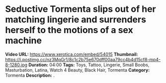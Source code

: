 # Seductive Tormenta slips out of her matching lingerie and surrenders herself to the motions of a sex machine

**Video URL:** https://www.xerotica.com/embed/54015
**Thumbnail:** https://i.postimg.cc/nz3MqGr1/8c1c2b75e670dff00aa79cc4b4d15cf8-mp4-8-1280.jpg
**Duration:** 04:00
**Tags:** Toys, Tattoo, Lingerie, Small Boobs, Masturbation, Latina, Watch 4 Beauty, Black Hair, Tormenta
**Category:** Tormenta
**Description:** .